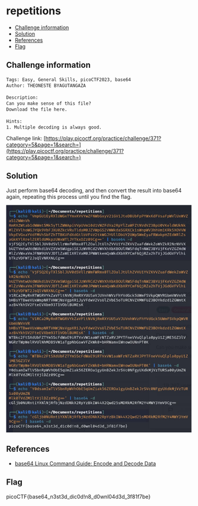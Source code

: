 # repetitions

- [Challenge information](#challenge-information)
- [Solution](#solution)
- [References](#references)
- [Flag](#flag)

## Challenge information
```
Tags: Easy, General Skills, picoCTF2023, base64
Author: THEONESTE BYAGUTANGAZA

Description:
Can you make sense of this file?
Download the file here.

Hints:
1. Multiple decoding is always good.
```

Challenge link: [https://play.picoctf.org/practice/challenge/371?category=5&page=1&search=](https://play.picoctf.org/practice/challenge/371?category=5&page=1&search=)

## Solution

Just perform base64 decoding, and then convert the result into base64 again, repeating this process until you find the flag.

<img src="repetitions.jpg" width="500" />

## References

- [base64 Linux Command Guide: Encode and Decode Data](https://ioflood.com/blog/base64-linux-command/#:~:text=To%20encode%20data%20in%20Linux,making%20it%20safe%20for%20transmission.&text=In%20this%20example%2C%20we're,string%20to%20the%20base64%20command.)

## Flag

picoCTF{base64_n3st3d_dic0d!n8_d0wnl04d3d_3f81f7be}